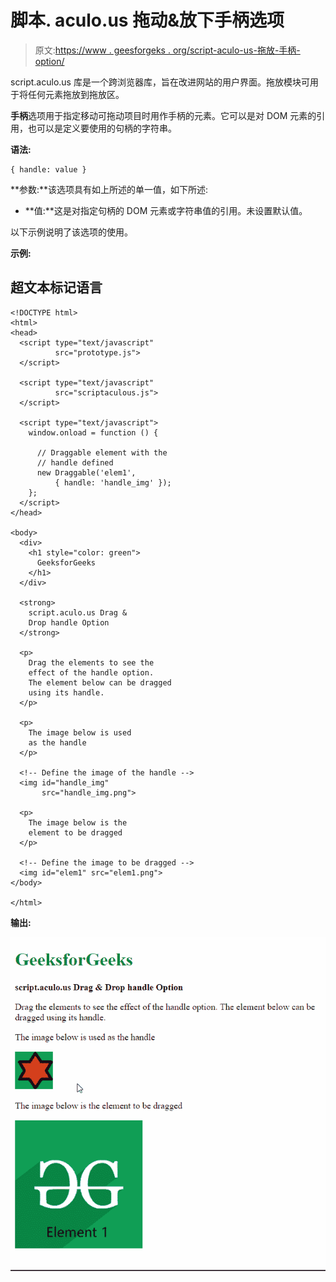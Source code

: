 # 脚本. aculo.us 拖动&放下手柄选项

> 原文:[https://www . geesforgeks . org/script-aculo-us-拖放-手柄-option/](https://www.geeksforgeeks.org/script-aculo-us-drag-drop-handle-option/)

script.aculo.us 库是一个跨浏览器库，旨在改进网站的用户界面。拖放模块可用于将任何元素拖放到拖放区。

**手柄**选项用于指定移动可拖动项目时用作手柄的元素。它可以是对 DOM 元素的引用，也可以是定义要使用的句柄的字符串。

**语法:**

```
{ handle: value }
```

**参数:**该选项具有如上所述的单一值，如下所述:

*   **值:**这是对指定句柄的 DOM 元素或字符串值的引用。未设置默认值。

以下示例说明了该选项的使用。

**示例:**

## 超文本标记语言

```
<!DOCTYPE html>
<html>
<head>
  <script type="text/javascript"
          src="prototype.js">
  </script>

  <script type="text/javascript"
          src="scriptaculous.js">
  </script>

  <script type="text/javascript">
    window.onload = function () {

      // Draggable element with the
      // handle defined
      new Draggable('elem1', 
          { handle: 'handle_img' });
    };
  </script>
</head>

<body>
  <div>
    <h1 style="color: green">
      GeeksforGeeks
    </h1>
  </div>

  <strong>
    script.aculo.us Drag &
    Drop handle Option
  </strong>

  <p>
    Drag the elements to see the
    effect of the handle option.
    The element below can be dragged
    using its handle.
  </p>

  <p>
    The image below is used 
    as the handle
  </p>

  <!-- Define the image of the handle -->
  <img id="handle_img" 
       src="handle_img.png">

  <p>
    The image below is the 
    element to be dragged
  </p>

  <!-- Define the image to be dragged -->
  <img id="elem1" src="elem1.png">
</body>

</html>
```

**输出:**

![](img/5cb96874bab15435364029c420a975a0.png)